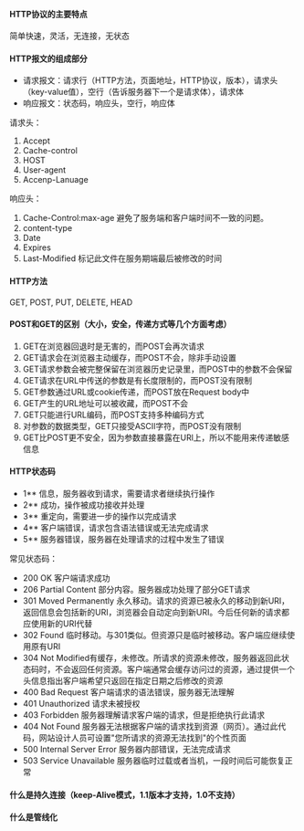 #### HTTP协议的主要特点
简单快速，灵活，无连接，无状态

#### HTTP报文的组成部分
* 请求报文：请求行（HTTP方法，页面地址，HTTP协议，版本），请求头（key-value值），空行（告诉服务器下一个是请求体），请求体
* 响应报文：状态码，响应头，空行，响应体

请求头：
1. Accept
2. Cache-control
3. HOST
4. User-agent
5. Accenp-Lanuage

响应头：
1. Cache-Control:max-age  避免了服务端和客户端时间不一致的问题。
2. content-type
3. Date
4. Expires
5. Last-Modified   标记此文件在服务期端最后被修改的时间

#### HTTP方法
GET, POST, PUT, DELETE, HEAD

#### POST和GET的区别（大小，安全，传递方式等几个方面考虑）
1. GET在浏览器回退时是无害的，而POST会再次请求
2. GET请求会在浏览器主动缓存，而POST不会，除非手动设置
3. GET请求参数会被完整保留在浏览器历史记录里，而POST中的参数不会保留
4. GET请求在URL中传送的参数是有长度限制的，而POST没有限制
5. GET参数通过URL或cookie传递，而POST放在Request body中
6. GET产生的URL地址可以被收藏，而POST不会
7. GET只能进行URL编码，而POST支持多种编码方式
8. 对参数的数据类型，GET只接受ASCII字符，而POST没有限制
9. GET比POST更不安全，因为参数直接暴露在URl上，所以不能用来传递敏感信息

#### HTTP状态码
* 1**	信息，服务器收到请求，需要请求者继续执行操作
* 2**	成功，操作被成功接收并处理
* 3**	重定向，需要进一步的操作以完成请求
* 4**	客户端错误，请求包含语法错误或无法完成请求
* 5**	服务器错误，服务器在处理请求的过程中发生了错误 

常见状态码：
* 200 OK 客户端请求成功
* 206 Partial Content	部分内容。服务器成功处理了部分GET请求
* 301 Moved Permanently	 永久移动。请求的资源已被永久的移动到新URI，返回信息会包括新的URI，浏览器会自动定向到新URI。今后任何新的请求都应使用新的URI代替
* 302 Found 临时移动。与301类似。但资源只是临时被移动。客户端应继续使用原有URI
* 304 Not Modified有缓存，未修改。所请求的资源未修改，服务器返回此状态码时，不会返回任何资源。客户端通常会缓存访问过的资源，通过提供一个头信息指出客户端希望只返回在指定日期之后修改的资源
* 400 Bad Request 客户端请求的语法错误，服务器无法理解
* 401 Unauthorized 请求未被授权
* 403 Forbidden	服务器理解请求客户端的请求，但是拒绝执行此请求
* 404 Not Found	服务器无法根据客户端的请求找到资源（网页）。通过此代码，网站设计人员可设置"您所请求的资源无法找到"的个性页面
* 500 Internal Server Error	服务器内部错误，无法完成请求
* 503 Service Unavailable 服务器临时过载或者当机，一段时间后可能恢复正常

#### 什么是持久连接（keep-Alive模式，1.1版本才支持，1.0不支持）

#### 什么是管线化